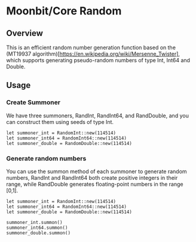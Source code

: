 # Moonbit/Core Random

## Overview

This is an efficient random number generation function based on the (MT19937 algorithm)[https://en.wikipedia.org/wiki/Mersenne_Twister], which supports generating pseudo-random numbers of type Int, Int64 and Double.

## Usage

### Create Summoner

We have three summoners, RandInt, RandInt64, and RandDouble, and you can construct them using seeds of type Int.

```moonbit
let summoner_int = RandomInt::new(114514)
let summoner_int64 = RandomInt64::new(114514)
let summoner_double = RandomDouble::new(114514)
```

### Generate random numbers

You can use the summon method of each summoner to generate random numbers, RandInt and RandInt64 both create positive integers in their range, while RandDouble generates floating-point numbers in the range [0,1].

```moonbit
let summoner_int = RandomInt::new(114514)
let summoner_int64 = RandomInt64::new(114514)
let summoner_double = RandomDouble::new(114514)

summoner_int.summon()
summoner_int64.summon()
summoner_double.summon()
```
